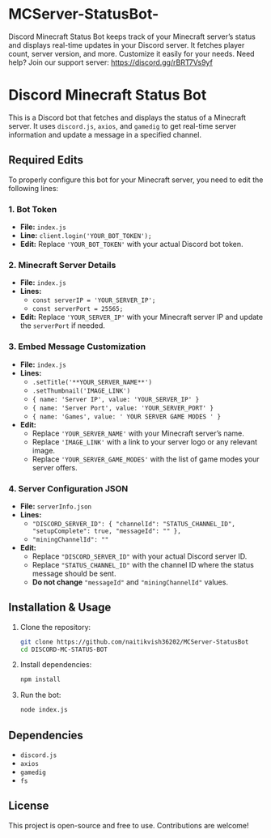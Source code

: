 # MCServer-StatusBot-
Discord Minecraft Status Bot keeps track of your Minecraft server’s status and displays real-time updates in your Discord server. It fetches player count, server version, and more. Customize it easily for your needs. Need help? Join our support server: https://discord.gg/rBRT7Vs9yf
# Discord Minecraft Status Bot

This is a Discord bot that fetches and displays the status of a Minecraft server. It uses `discord.js`, `axios`, and `gamedig` to get real-time server information and update a message in a specified channel.

## Required Edits

To properly configure this bot for your Minecraft server, you need to edit the following lines:

### 1. **Bot Token**
   - **File:** `index.js`
   - **Line:** `client.login('YOUR_BOT_TOKEN');`
   - **Edit:** Replace `'YOUR_BOT_TOKEN'` with your actual Discord bot token.

### 2. **Minecraft Server Details**
   - **File:** `index.js`
   - **Lines:**
     - `const serverIP = 'YOUR_SERVER_IP';`
     - `const serverPort = 25565;`
   - **Edit:** Replace `'YOUR_SERVER_IP'` with your Minecraft server IP and update the `serverPort` if needed.

### 3. **Embed Message Customization**
   - **File:** `index.js`
   - **Lines:**
     - `.setTitle('**YOUR_SERVER_NAME**')`
     - `.setThumbnail('IMAGE_LINK')`
     - `{ name: 'Server IP', value: 'YOUR_SERVER_IP' }`
     - `{ name: 'Server Port', value: 'YOUR_SERVER_PORT' }`
     - `{ name: 'Games', value: ' YOUR SERVER GAME MODES ' }`
   - **Edit:**
     - Replace `'YOUR_SERVER_NAME'` with your Minecraft server’s name.
     - Replace `'IMAGE_LINK'` with a link to your server logo or any relevant image.
     - Replace `'YOUR_SERVER_GAME_MODES'` with the list of game modes your server offers.

### 4. **Server Configuration JSON**
   - **File:** `serverInfo.json`
   - **Lines:**
     - `"DISCORD_SERVER_ID": { "channelId": "STATUS_CHANNEL_ID", "setupComplete": true, "messageId": "" },`
     - `"miningChannelId": ""`
   - **Edit:**
     - Replace `"DISCORD_SERVER_ID"` with your actual Discord server ID.
     - Replace `"STATUS_CHANNEL_ID"` with the channel ID where the status message should be sent.
     - **Do not change** `"messageId"` and `"miningChannelId"` values.

## Installation & Usage

1. Clone the repository:
   ```bash
   git clone https://github.com/naitikvish36202/MCServer-StatusBot
   cd DISCORD-MC-STATUS-BOT
   ```
2. Install dependencies:
   ```bash
   npm install
   ```
3. Run the bot:
   ```bash
   node index.js
   ```

## Dependencies
- `discord.js`
- `axios`
- `gamedig`
- `fs`

## License
This project is open-source and free to use. Contributions are welcome!

